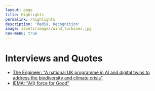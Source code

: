 ```yaml
---
layout: page
title: Highlights
permalink: /highlights
description: 'Media, Recognition'
image: assets/images/wind_turbines.jpg
nav-menu: true
---
```


<h1>Interviews and Quotes</h1>

* [The Engineer: "A national UK programme in AI and digital twins to address the biodiversity and climate crisis"](https://www.theengineer.co.uk/content/news/a-national-uk-programme-in-ai-and-digital-twins-to-address-the-biodiversity-and-climate-crisis)
* [IEMA: "A(I) force for Good"](https://www.iema.net/articles/ai-force-for-good?t=0&utm_source=Text_link&utm_medium=Twitter&utm_campaign=Scott-Hoskings_IEMA_interview)
